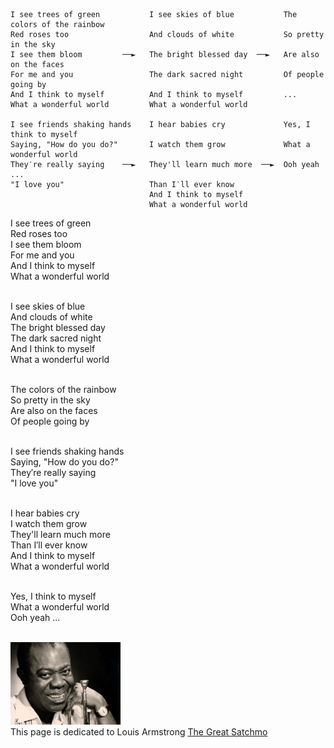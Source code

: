 
```
I see trees of green           I see skies of blue           The colors of the rainbow
Red roses too                  And clouds of white           So pretty in the sky
I see them bloom         ──►   The bright blessed day  ──►   Are also on the faces
For me and you                 The dark sacred night         Of people going by
And I think to myself          And I think to myself         ...
What a wonderful world         What a wonderful world

I see friends shaking hands    I hear babies cry             Yes, I think to myself
Saying, "How do you do?"       I watch them grow             What a wonderful world
They′re really saying    ──►   They'll learn much more  ──►  Ooh yeah ...
"I love you"                   Than I′ll ever know
                               And I think to myself
                               What a wonderful world
```

<html lang="en">
<head>
  <meta charset="UTF-8">
  <meta name="viewport" content="width=device-width, initial-scale=1.0">
  <link rel="stylesheet" href="styles.css">
</head>

<body>
  <div class="container">
    <div class="stanza">
      <p>
        I see trees of green<br>
        Red roses too<br>
        I see them bloom<br>
        For me and you<br>
        And I think to myself<br>
        What a wonderful world<br>
        <br>
      </p>
    </div>
    <div class="stanza">
      <p>
        I see skies of blue<br>
        And clouds of white<br>
        The bright blessed day<br>
        The dark sacred night<br>
        And I think to myself<br>
        What a wonderful world<br>
        <br>
      </p>
    </div>
  </div>

  <div class="container">
    <div class="stanza">
      <p>
        The colors of the rainbow<br>
        So pretty in the sky<br>
        Are also on the faces<br>
        Of people going by<br>
        <br>
      </p>
    </div>
    <div class="stanza">
      <p>
        I see friends shaking hands<br>
        Saying, "How do you do?"<br>
        They′re really saying<br>
        "I love you"<br>
        <br>
      </p>
    </div>
  </div>

  <div class="container">
    <div class="stanza">
      <p>
        I hear babies cry<br>
        I watch them grow<br>
        They'll learn much more<br>
        Than I′ll ever know<br>
        And I think to myself<br>
        What a wonderful world<br>
        <br>
      </p>
    </div>
    <div class="stanza">
      <p>
        Yes, I think to myself<br>
        What a wonderful world<br>
        Ooh yeah ...<br>
        <br>
      </p>
    </div>
  </div>

</body>

</html>

<img src="satchmo.jpg" width="35%"><br>
This page is dedicated to Louis Armstrong <a href="https://en.wikipedia.org/wiki/Louis_Armstrong">The Great Satchmo</a>
